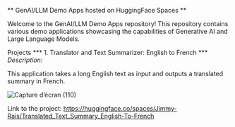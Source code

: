 ** GenAI/LLM Demo Apps hosted on HuggingFace Spaces **

Welcome to the GenAI/LLM Demo Apps repository! This repository contains various demo applications showcasing the capabilities of Generative AI and Large Language Models.

Projects
*** 1. Translator and Text Summarizer: English to French ***
*Description:*

This application takes a long English text as input and outputs a translated summary in French.

![Capture d’écran (110)](https://github.com/Jimmy-Rais/HuggingFace_Spaces/assets/81222691/383be3f3-ae91-4371-9394-16380eafd645)

Link to the project: https://huggingface.co/spaces/Jimmy-Rais/Translated_Text_Summary_English-To-French


